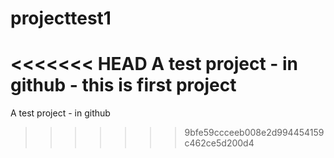 # projecttest1
<<<<<<< HEAD
 A test project - in github - this is first project
=======
 A test project - in github
>>>>>>> 9bfe59ccceeb008e2d994454159c462ce5d200d4
